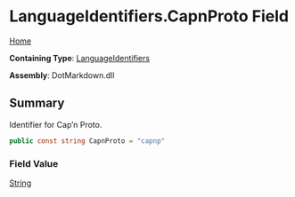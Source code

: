 # LanguageIdentifiers\.CapnProto Field

[Home](../../../README.md)

**Containing Type**: [LanguageIdentifiers](../README.md)

**Assembly**: DotMarkdown\.dll

## Summary

Identifier for Cap’n Proto\.

```csharp
public const string CapnProto = "capnp"
```

### Field Value

[String](https://docs.microsoft.com/en-us/dotnet/api/system.string)

